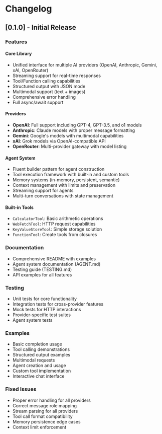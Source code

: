 # Changelog

## [0.1.0] - Initial Release

### Features

#### Core Library
- Unified interface for multiple AI providers (OpenAI, Anthropic, Gemini, xAI, OpenRouter)
- Streaming support for real-time responses
- Tool/Function calling capabilities
- Structured output with JSON mode
- Multimodal support (text + images)
- Comprehensive error handling
- Full async/await support

#### Providers
- **OpenAI**: Full support including GPT-4, GPT-3.5, and o1 models
- **Anthropic**: Claude models with proper message formatting
- **Gemini**: Google's models with multimodal capabilities
- **xAI**: Grok models via OpenAI-compatible API
- **OpenRouter**: Multi-provider gateway with model listing

#### Agent System
- Fluent builder pattern for agent construction
- Tool execution framework with built-in and custom tools
- Memory systems (in-memory, persistent, semantic)
- Context management with limits and preservation
- Streaming support for agents
- Multi-turn conversations with state management

#### Built-in Tools
- `CalculatorTool`: Basic arithmetic operations
- `WebFetchTool`: HTTP request capabilities
- `KeyValueStoreTool`: Simple storage solution
- `FunctionTool`: Create tools from closures

### Documentation
- Comprehensive README with examples
- Agent system documentation (AGENT.md)
- Testing guide (TESTING.md)
- API examples for all features

### Testing
- Unit tests for core functionality
- Integration tests for cross-provider features
- Mock tests for HTTP interactions
- Provider-specific test suites
- Agent system tests

### Examples
- Basic completion usage
- Tool calling demonstrations
- Structured output examples
- Multimodal requests
- Agent creation and usage
- Custom tool implementation
- Interactive chat interface

### Fixed Issues
- Proper error handling for all providers
- Correct message role mapping
- Stream parsing for all providers
- Tool call format compatibility
- Memory persistence edge cases
- Context limit enforcement